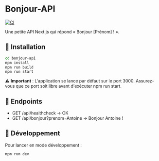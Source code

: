 # Bonjour-API

[![CI](https://github.com/AntoineBourgeois45/bonjour-api/actions/workflows/ci.yml/badge.svg)](https://github.com/AntoineBourgeois45/bonjour-api/actions)

Une petite API Next.js qui répond « Bonjour [Prénom] ! ».

## 🚀 Installation
```bash
cd bonjour-api
npm install
npm run build
npm run start
```

⚠️ **Important** :
L'application se lance par défaut sur le port 3000.
Assurez-vous que ce port soit libre avant d'exécuter npm run start.

## 📡 Endpoints

- GET /api/healthcheck → OK
- GET /api/bonjour?prenom=Antoine → Bonjour Antoine !

## 🔧 Développement
Pour lancer en mode développement :
```bash
npm run dev
```
